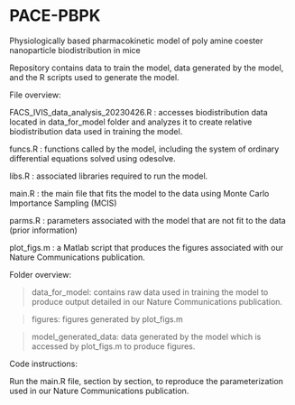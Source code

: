 # PACE-PBPK
 Physiologically based pharmacokinetic model of poly amine coester nanoparticle biodistribution in mice

Repository contains data to train the model, data generated by the model, and the R scripts used to generate the model. 

File overview:

FACS_IVIS_data_analysis_20230426.R : accesses biodistribution data located in data_for_model folder and analyzes it to create relative biodistribution data used in training the model. 

funcs.R : functions called by the model, including the system of ordinary differential equations solved using odesolve.

libs.R : associated libraries required to run the model. 

main.R : the main file that fits the model to the data using Monte Carlo Importance Sampling (MCIS)

parms.R : parameters associated with the model that are not fit to the data (prior information)

plot_figs.m : a Matlab script that produces the figures associated with our Nature Communications publication. 

Folder overview:

> data_for_model: contains raw data used in training the model to produce output detailed in our Nature Communications publication. 

> figures: figures generated by plot_figs.m 

> model_generated_data: data generated by the model which is accessed by plot_figs.m to produce figures. 

Code instructions:

Run the main.R file, section by section, to reproduce the parameterization used in our Nature Communications publication. 
